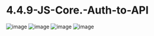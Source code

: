 # 4.4.9-JS-Core.-Auth-to-API
![image](https://github.com/LenaG89/4.4.9-JS-Core.-Auth-to-API/assets/143870857/171774f8-10d1-48ff-968d-b545a1a5a3e3)
![image](https://github.com/LenaG89/4.4.9-JS-Core.-Auth-to-API/assets/143870857/57020111-e451-4fb7-8b24-cea4f27dbbc1)
![image](https://github.com/LenaG89/4.4.9-JS-Core.-Auth-to-API/assets/143870857/329ac6af-1611-40b6-8b38-f099469a61ce)
![image](https://github.com/LenaG89/4.4.9-JS-Core.-Auth-to-API/assets/143870857/3d51ff07-5390-4fd1-be75-2f6966684d1b)
